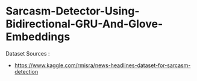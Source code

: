 # Sarcasm-Detector-Using-Bidirectional-GRU-And-Glove-Embeddings

Dataset Sources : 
* https://www.kaggle.com/rmisra/news-headlines-dataset-for-sarcasm-detection

